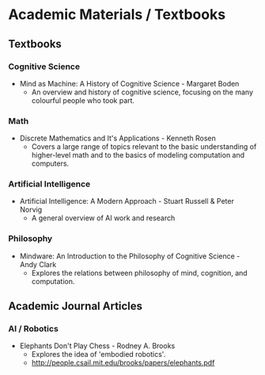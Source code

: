 # Academic Materials / Textbooks

## Textbooks

### Cognitive Science

- Mind as Machine: A History of Cognitive Science - Margaret Boden
    - An overview and history of cognitive science, focusing on the many colourful people who took part.

### Math

- Discrete Mathematics and It's Applications - Kenneth Rosen
    - Covers a large range of topics relevant to the basic understanding of higher-level math and to the basics of modeling computation and computers.

### Artificial Intelligence

- Artificial Intelligence: A Modern Approach - Stuart Russell & Peter Norvig
    - A general overview of AI work and research

### Philosophy

- Mindware: An Introduction to the Philosophy of Cognitive Science - Andy Clark
    - Explores the relations between philosophy of mind, cognition, and computation.

## Academic Journal Articles

### AI / Robotics

- Elephants Don't Play Chess - Rodney A. Brooks
    - Explores the idea of 'embodied robotics'.
    - http://people.csail.mit.edu/brooks/papers/elephants.pdf
